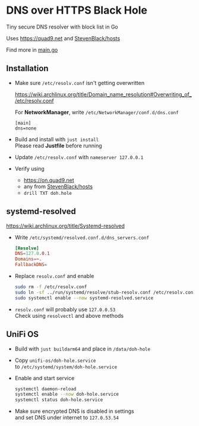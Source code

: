 # DNS over HTTPS Black Hole

Tiny secure DNS resolver with block list in Go

Uses https://quad9.net and [StevenBlack/hosts](https://raw.githubusercontent.com/StevenBlack/hosts/master/hosts)

Find more in [main.go](https://github.com/makinori/doh-hole/blob/main/main.go)

## Installation

-   Make sure `/etc/resolv.conf` isn't getting overwritten

    https://wiki.archlinux.org/title/Domain_name_resolution#Overwriting_of_/etc/resolv.conf

    For **NetworkManager**, write `/etc/NetworkManager/conf.d/dns.conf`

    ```
    [main]
    dns=none
    ```

-   Build and install with `just install`<br/>
    Please read **Justfile** before running

-   Update `/etc/resolv.conf` with `nameserver 127.0.0.1`

-   Verify using

    -   https://on.quad9.net
    -   any from [StevenBlack/hosts](https://raw.githubusercontent.com/StevenBlack/hosts/master/hosts)
    -   `drill TXT doh.hole`

## systemd-resolved

https://wiki.archlinux.org/title/Systemd-resolved

-   Write `/etc/systemd/resolved.conf.d/dns_servers.conf`

    ```conf
    [Resolve]
    DNS=127.0.0.1
    Domains=~.
    FallbackDNS=
    ```

-   Replace `resolv.conf` and enable

    ```bash
    sudo rm -f /etc/resolv.conf
    sudo ln -sf ../run/systemd/resolve/stub-resolv.conf /etc/resolv.conf
    sudo systemctl enable --now systemd-resolved.service
    ```

-   `resolv.conf` will probably use `127.0.0.53`<br/>
    Check using `resolvectl` and above methods

## UniFi OS

-   Build with `just buildarm64` and place in `/data/doh-hole`

-   Copy `unifi-os/doh-hole.service`<br/>
    to `/etc/systemd/system/doh-hole.service`

-   Enable and start service

    ```bash
    systemctl daemon-reload
    systemctl enable --now doh-hole.service
    systemctl status doh-hole.service
    ```

-   Make sure encrypted DNS is disabled in settings<br/>
    and set DNS under internet to `127.0.53.54`
